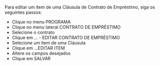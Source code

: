 ﻿Para editar um item de uma Cláusula de Contrato de Empréstimo, siga os seguintes passos:

* Clique no menu PROGRAMA
* Clique no menu lateral CONTRATO DE EMPRÉSTIMO
* Selecione o contrato
* Clique em ... - EDITAR CONTRATO DE EMPRÉSTIMO
* Selecione um item de uma Cláusula
* Clique em ...EDITAR ITEM
* Altere os campos desejados
* Clique em SALVAR
